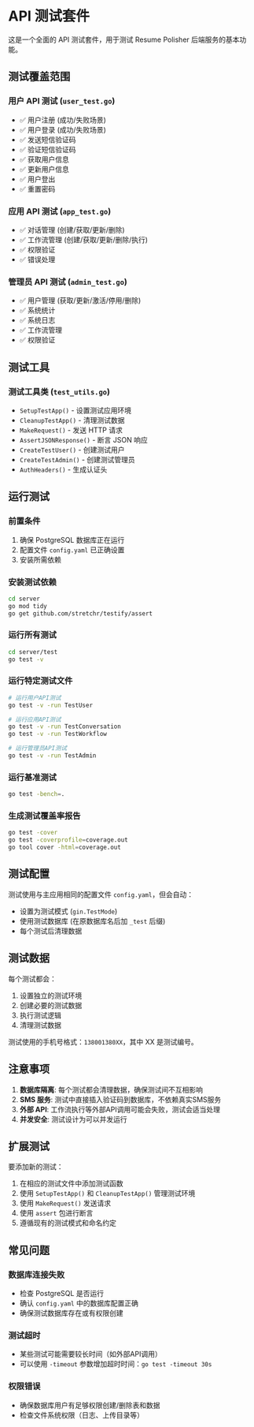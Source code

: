 # API 测试套件

这是一个全面的 API 测试套件，用于测试 Resume Polisher 后端服务的基本功能。

## 测试覆盖范围

### 用户 API 测试 (`user_test.go`)
- ✅ 用户注册 (成功/失败场景)
- ✅ 用户登录 (成功/失败场景)
- ✅ 发送短信验证码
- ✅ 验证短信验证码
- ✅ 获取用户信息
- ✅ 更新用户信息
- ✅ 用户登出
- ✅ 重置密码

### 应用 API 测试 (`app_test.go`)
- ✅ 对话管理 (创建/获取/更新/删除)
- ✅ 工作流管理 (创建/获取/更新/删除/执行)
- ✅ 权限验证
- ✅ 错误处理

### 管理员 API 测试 (`admin_test.go`)
- ✅ 用户管理 (获取/更新/激活/停用/删除)
- ✅ 系统统计
- ✅ 系统日志
- ✅ 工作流管理
- ✅ 权限验证

## 测试工具

### 测试工具类 (`test_utils.go`)
- `SetupTestApp()` - 设置测试应用环境
- `CleanupTestApp()` - 清理测试数据
- `MakeRequest()` - 发送 HTTP 请求
- `AssertJSONResponse()` - 断言 JSON 响应
- `CreateTestUser()` - 创建测试用户
- `CreateTestAdmin()` - 创建测试管理员
- `AuthHeaders()` - 生成认证头

## 运行测试

### 前置条件
1. 确保 PostgreSQL 数据库正在运行
2. 配置文件 `config.yaml` 已正确设置
3. 安装所需依赖

### 安装测试依赖
```bash
cd server
go mod tidy
go get github.com/stretchr/testify/assert
```

### 运行所有测试
```bash
cd server/test
go test -v
```

### 运行特定测试文件
```bash
# 运行用户API测试
go test -v -run TestUser

# 运行应用API测试  
go test -v -run TestConversation
go test -v -run TestWorkflow

# 运行管理员API测试
go test -v -run TestAdmin
```

### 运行基准测试
```bash
go test -bench=.
```

### 生成测试覆盖率报告
```bash
go test -cover
go test -coverprofile=coverage.out
go tool cover -html=coverage.out
```

## 测试配置

测试使用与主应用相同的配置文件 `config.yaml`，但会自动：
- 设置为测试模式 (`gin.TestMode`)
- 使用测试数据库 (在原数据库名后加 `_test` 后缀)
- 每个测试后清理数据

## 测试数据

每个测试都会：
1. 设置独立的测试环境
2. 创建必要的测试数据
3. 执行测试逻辑
4. 清理测试数据

测试使用的手机号格式：`138001380XX`，其中 XX 是测试编号。

## 注意事项

1. **数据库隔离**: 每个测试都会清理数据，确保测试间不互相影响
2. **SMS 服务**: 测试中直接插入验证码到数据库，不依赖真实SMS服务
3. **外部 API**: 工作流执行等外部API调用可能会失败，测试会适当处理
4. **并发安全**: 测试设计为可以并发运行

## 扩展测试

要添加新的测试：

1. 在相应的测试文件中添加测试函数
2. 使用 `SetupTestApp()` 和 `CleanupTestApp()` 管理测试环境
3. 使用 `MakeRequest()` 发送请求
4. 使用 `assert` 包进行断言
5. 遵循现有的测试模式和命名约定

## 常见问题

### 数据库连接失败
- 检查 PostgreSQL 是否运行
- 确认 `config.yaml` 中的数据库配置正确
- 确保测试数据库存在或有权限创建

### 测试超时
- 某些测试可能需要较长时间（如外部API调用）
- 可以使用 `-timeout` 参数增加超时时间：`go test -timeout 30s`

### 权限错误
- 确保数据库用户有足够权限创建/删除表和数据
- 检查文件系统权限（日志、上传目录等）
